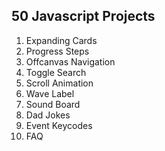 ## 50 Javascript Projects

1. Expanding Cards
2. Progress Steps
3. Offcanvas Navigation
4. Toggle Search
5. Scroll Animation
6. Wave Label
7. Sound Board
8. Dad Jokes
9. Event Keycodes
10. FAQ
